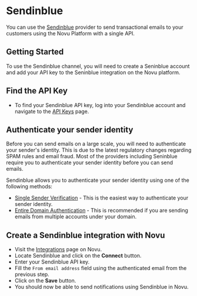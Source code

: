 # Sendinblue

You can use the [Sendinblue](https://www.sendinblue.com/) provider to send transactional emails to your customers using the Novu Platform with a single API.

## Getting Started

To use the Sendinblue channel, you will need to create a Seninblue account and add your API key to the Seninblue integration on the Novu platform.

## Find the API Key

- To find your Sendinblue API key, log into your Sendinblue account and navigate to the [API Keys](https://account.sendinblue.com/advanced/api) page.

## Authenticate your sender identity

Before you can send emails on a large scale, you will need to authenticate your sender's identity. This is due to the latest regulatory changes regarding SPAM rules and email fraud. Most of the providers including Seninblue require you to authenticate your sender identity before you can send emails.

Sendinblue allows you to authenticate your sender identity using one of the following methods:

- [Single Sender Verification](https://account.sendinblue.com/senders) - This is the easiest way to authenticate your sender identity.
- [Entire Domain Authentication](https://help.sendinblue.com/hc/en-us/articles/115000185270-What-is-a-verified-domain-on-Sendinblue-) - This is recommended if you are sending emails from multiple accounts under your domain.

## Create a Sendinblue integration with Novu

- Visit the [Integrations](https://web.novu.co/integrations) page on Novu.
- Locate Sendinblue and click on the **Connect** button.
- Enter your Sendinblue API key.
- Fill the `From email address` field using the authenticated email from the previous step.
- Click on the **Save** button.
- You should now be able to send notifications using Sendinblue in Novu.
